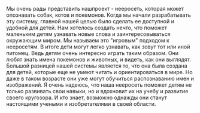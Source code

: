 Мы очень рады представить нашпроект - нееросеть, которая может опознавать собак, котов и покемонов.
Когда мы начали разрабатывать эту систему, главной нашей целью было сделать ее доступной и удобной для детей. Нам хотелось создать нечто, что поможет маленьким детям узнавать новые слова и заинтересовываться окружающим миром.
Мы называем это "игровым" подходом к нееросетям. В итоге дети могут легко узнавать, как зовут тот или иной питомец. Ведь детям очень интересно играть таким образом. Они любят знать имена покемонов и животных, и видеть, как они выглядят.
Большой разницей нашей системы является то, что она была создана для детей, которые еще не умеют читать и ориентироваться в мире. Но даже в таком возрасте они уже могут обучиться распознаванию имен и изображений.
Я очень надеюсь, что наша нееросеть поможет детям не только развивать свои навыки, но и вдохновит их на учебу и развитие своего кругозора. И кто знает, возможно однажды они станут настоящими учеными и изобретателями в своей области.
